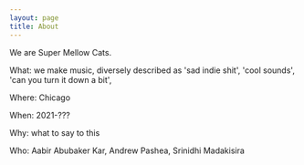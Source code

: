 ```yaml
---
layout: page
title: About
---
```


We are Super Mellow Cats. 


What: we make music, diversely described as 'sad indie shit', 'cool sounds', 'can you turn it down a bit', 

Where: Chicago

When: 2021-???

Why: what to say to this

Who: Aabir Abubaker Kar, Andrew Pashea, Srinidhi Madakisira
